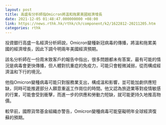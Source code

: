 ```yaml
---
layout: post
title: 高盛有分析師指Omicron將溫和拖累美國經濟增長
date: 2021-12-05 01:48:47.000000000 +08:00
link: https://news.rthk.hk/rthk/ch/component/k2/1622812-20211205.htm
categories: rthk
---
```


投資銀行高盛一名經濟分析師說，Omicron變種新冠病毒的傳播，將溫和拖累美國的經濟增長，因此下調今明兩年美國經濟預期。

該名分析師在一份周末致客戶的報告中指出，很多問題都未有答案，最有可能的情況是病毒會更快傳播，但人體對抗重症的免疫力，可能只會輕微減弱，從而構成經濟溫和下行的境況。

他指Omicron變種病毒可能只對服務業支出，構成溫和影響，並可能加劇供應短缺，同時可能推遲部分人願意重返工作崗位的時間。他又認為旅遊業等對疫情敏感的行業，可能會受到衝擊，而進一步的供應和勞動力短缺，就可能更持久地推高物價。

較早前，國際貨幣基金組織亦警告，Omicron變種病毒可能窒礙明年全球經濟復蘇的預期。
